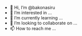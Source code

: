 - 👋 Hi, I’m @bakonasiru
- 👀 I’m interested in ...
- 🌱 I’m currently learning ...
- 💞️ I’m looking to collaborate on ...
- 📫 How to reach me ...

<!---
bakonasiru/bakonasiru is a ✨ special ✨ repository because its `README.md` (this file) appears on your GitHub profile.
You can click the Preview link to take a look at your changes.
--->
